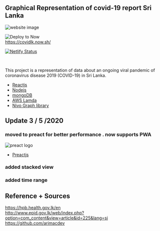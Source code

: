 ## Graphical Representation of covid-19 report Sri Lanka

![website image](https://res.cloudinary.com/dijjqfsto/image/upload/v1585492686/covid_cmxq7s.png)

![Deploy to Now](https://badgen.net/badge/%E2%96%B2%20Deploy%20to%20Now/$%20now%20RizkyRajitha%2Fcovidgraph/black)
<br>
 https://covidlk.now.sh/

[![Netlify Status](https://api.netlify.com/api/v1/badges/409390a0-9053-4579-a5bf-09c6443fd786/deploy-status)](https://covidlk.netlify.app/)

<br>


This project is a representation of data about an ongoing viral pandemic of coronavirus disease 2019 (COVID-19) in Sri Lanka.


* [Reactjs](https://reactjs.org/)
* [Nodejs](https://nodejs.org/en/)
* [mongoDB](https://www.mongodb.com/)
* [AWS Lamda](https://aws.amazon.com/lambda/)
* [Nivo Graph library ](https://nivo.rocks/line/)


## Update 3 / 5 /2020

### moved to preact for better performance . now supports PWA

![preact logo](https://raw.githubusercontent.com/preactjs/preact/8b0bcc927995c188eca83cba30fbc83491cc0b2f/logo.svg?sanitize=true)

* [Preactjs](https://preactjs.com/)

### added stacked view 
### added time range 


Reference + Sources
------------

https://hpb.health.gov.lk/en <br>
http://www.epid.gov.lk/web/index.php?option=com_content&view=article&id=225&lang=si <br>
https://github.com/arimacdev


